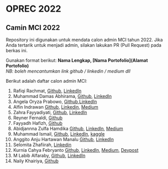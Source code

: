 # OPREC 2022
## Camin MCI 2022

Repository ini digunakan untuk mendata calon admin MCI tahun 2022. Jika Anda tertarik untuk menjadi admin, silakan lakukan PR (Pull Request) pada berkas ini.

Gunakan format berikut:
**Nama Lengkap, [Nama Portofolio](Alamat Portofolio)** <br>
_NB: boleh mencantumkan link github / linkedin / medium dll_

Berikut adalah daftar calon admin MCI:

1. Rafiqi Rachmat, [Github](https://github.com/akunlainfiqi), [LinkedIn](https://www.linkedin.com/in/rafiqirpw/)
2. Muhammad Damas Abhirama, [Github](https://github.com/abhiramadamas), [LinkedIn](https://www.linkedin.com/in/muhammad-damas-abhirama-19495b206/)
3. Angela Oryza Prabowo, [Github](https://github.com/angelaoryza),[LinkedIn](https://www.linkedin.com/in/angela-oryza-351644214/)
4. Alfin Indrawan [Github](https://github.com/AlfinIndrawan), [Linkedin](https://www.linkedin.com/in/alfinindrawan/), [Medium](https://medium.com/@alfinindrawan)
5. Zahra Fayyadiyati, [Github](https://github.com/zahrafayya), [LinkedIn](https://www.linkedin.com/in/zahra-fayyadiyati/)
6. Reyner Fernaldi, [Github](https://github.com/reynerfernaldi)
7. Fayyadh Hafizh, [Github](https://github.com/fydhfzh)
8. Abidjannna Zulfa Hamdika [Github](https://github.com/hufahamdika), [LinkedIn](https://www.linkedin.com/in/abidjannazulfahamdika/), [Medium](https://medium.com/@hansenidden18/extracting-word-embedding-sentence-embedding-from-bert-for-twitter-sentiment-analysis-d728696df8e0)
9. Muhammad Ismail, [Github](https://github.com/mail2418), [LinkedIn](https://www.linkedin.com/in/muhammad-2418-ismail/), [kaggle](https://www.kaggle.com/mail2418)
10. Anggito Anju Hartawan Manalu [Github](https://github.com/Anggito02), [LinkedIn](https://www.linkedin.com/in/anggitoanjuhartawanmanalu)
11. Selomita Zhafiirah, [Linkedin](https://www.linkedin.com/in/selomita-zhafiirah-b275371ba/)
12. Kurnia Cahya Febryanto [Github](https://github.com/kurniacf), [LinkedIn](https://www.linkedin.com/in/kurnia-cahya-febryanto/), [Medium](https://medium.com/@kurniacf), [Devpost](https://devpost.com/kurniacf?ref_content=user-portfolio&ref_feature=portfolio&ref_medium=global-nav)
13. M Labib Alfaraby, [Github](https://github.com/labibs30), [LinkedIn](https://www.linkedin.com/in/m-labib-alfaraby-a514b9202/)
14. Naily Khairiya, [Github](https://github.com/nailykhry)

